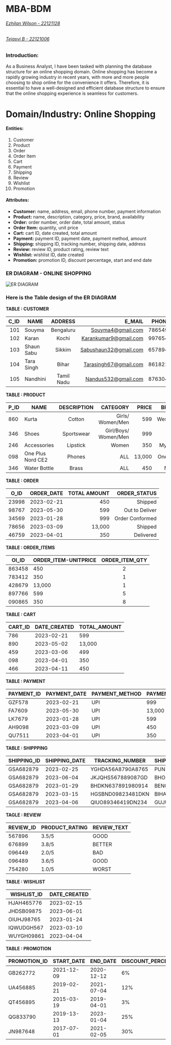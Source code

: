# MBA-BDM
###### [Ezhilan Wilson - 22121128](https://github.com/EzhianWilson)
###### [Tejasvi B - 22121006](https://github.com/tejbasu)

### **Introduction:**

As a Business Analyst, I have been tasked with planning the database structure for an online shopping domain. Online shopping has become a rapidly growing industry in recent years, with more and more people choosing to shop online for the convenience it offers. Therefore, it is essential to have a well-designed and efficient database structure to ensure that the online shopping experience is seamless for customers.

# **Domain/Industry:** Online Shopping

#### **Entities:**

1. Customer
2. Product
3. Order
4. Order Item
5. Cart
6. Payment
7. Shipping
8. Review
9. Wishlist
10. Promotion

#### **Attributes:**

* **Customer:** name, address, email, phone number, payment information
* **Product:** name, description, category, price, brand, availability
* **Order:** order number, order date, total amount, status
* **Order Item:** quantity, unit price
* **Cart:** cart ID, date created, total amount
* **Payment:** payment ID, payment date, payment method, amount
* **Shipping:** shipping ID, tracking number, shipping date, address
* **Review:** review ID, product rating, review text
* **Wishlist:** wishlist ID, date created
* **Promotion:** promotion ID, discount percentage, start and end date


### ER DIAGRAM - ONLINE SHOPPING
![ER DIAGRAM](https://user-images.githubusercontent.com/126074324/234166650-55ba937e-c04e-4053-9aed-0cfdee67a23d.jpg)


### Here is the Table design of the ER DIAGRAM

**TABLE : CUSTOMER**

|C_ID| NAME          | ADDRESS       | E_MAIL                |PHONE_NO. | PAYMENT_INFO |
|---:| ------------- |:-------------:| ---------------------:|---------:|-------------:|
|101 |   Souyma      |Bengaluru      |Souyma4@gmail.com      |7865498712|  COD         |         
|102 |    Karan      |Kochi          |Karankumar9@gmail.com  |9976540987| Credit Card  |
|103 |  Shaun Sabu   |Sikkim         |Sabushaun32@gmail.com  |6578943210|COD           |
|104 |  Tara Singh   |Bihar          |Tarasingh67@gmail.com  |8618212489|UPI           |
|105 |  Nandhini     |Tamil Nadu     |Nandus532@gmail.com    |8763043210|Debit Card    |


**TABLE : PRODUCT**

|P_ID| NAME              | DESCRIPTION   | CATEGORY              |PRICE     | BRAND        | AVAILABILITY |
|----| -------------     |:-------------:| ---------------------:|---------:|-------------:|-------------:|
|860 |Kurta              | Cotton        |Girls/ Women/Men       |599       |Westside      |Yes           |
|346 |Shoes              | Sportswear    |Girl/Boys/ Women/Men   |999       |Nike          |Yes           |
|246 |Accessories        | Lipstick      | Women                 |350       |MyGlam        |Yes           |
|098 |One Plus Nord CE2  | Phones        |ALL                    |13,000    |One Plus      |Yes           |
|346 |Water Bottle       |Brass          |ALL                    |450       |Milton        |Yes           |


**TABLE : ORDER**

| O_ID  | ORDER_DATE    | TOTAL AMOUNT    |ORDER_STATUS     |
| ----- |:-------------:| ---------------:|----------------:|
|23998  |2023-02-21     |450              |Shipped          |
|98767  |2023-05-30     |599              |Out to Deliver   |
|34569  |2023-01-28     |999              |Order Conformed  |
|78656  |2023-03-09     |13,000           |Shipped          |
|46759  |2023-04-01     |350              |Delivered        |

**TABLE : ORDER_ITEMS**

|OI_ID | ORDER_ITEM-UNITPRICE  | ORDER_ITEM_QTY   |
|------| --------------------- |:----------------:|
|863458|450                    |2                 |
|783412|350                    |1                 |
|428679|13,000                 |1                 |
|897766|599                    |5                 |
|090865|350                    |8                 |


**TABLE : CART**

|CART_ID| DATE_CREATED | TOTAL_AMOUNT |
|-------|--------------|--------------|
|786    |2023-02-21    |599           |
|890    |2023-05-02    |13,000        |
|459    |2023-03-06    |499           |
|098    |2023-04-01    |350           |
|466    |2023-04-11    |450           |

**TABLE : PAYMENT**

|PAYMENT_ID| PAYMENT_DATE| PAYMENT_METHOD| PAYMENT_AMOUNT|
|----------|-------------|---------------|---------------|
|GZF578    |2023-02-21   |UPI            |999            |
|FA7609    |2023-05-30   |UPI            |13,000         |
|LK7679    |2023-01-28   |UPI            |599            |
|AH9098    |2023-03-09   |UPI            |450            |
|QU7511    |2023-04-01   |UPI            |350            |

**TABLE : SHIPPPING**

|SHIPPING_ID| SHIPPING_DATE | TRACKING_NUMBER | SHIPPING_ADDRESS |
|-----------|---------------|-----------------|------------------|
|GSA682879  |2023-02-25     |YGHDA56A8790A8765|PUNE              |
|GSA682879  |2023-06-04     |JKJQHS567889087GD|BHOPAL            |
|GSA682879  |2023-01-29     |BHDKN637891980914|BENGALURU         |
|GSA682879  |2023-03-15     |HGSBND09823481DKN|BIHAR             |
|GSA682879  |2023-04-06     |QIUO89346419DN234|GUJURAT           |

**TAGLE : REVIEW**

|REVIEW_ID| PRODUCT_RATING | REVIEW_TEXT|
|---------|----------------|------------|
|567896   |3.5/5           |GOOD        |
|676899   |3.8/5           |BETTER      |
|096449   |2.0/5           |BAD         |
|096489   |3.6/5           |GOOD        |
|754280   |1.0/5           |WORST       |

**TABLE : WISHLIST**

|WISHLIST_ID | DATE_CREATED |
|------------|--------------|
|HJAH465776  |2023-02-15    |
|JHDSB09875  |2023-06-01    |
|OIUHJ98765  |2023-01-24    |
|IQWUDGH567  |2023-03-10    |
|WUYGH09861  |2023-04-04    |

**TABLE : PROMOTION**

|PROMOTION_ID | START_DATE | END_DATE | DISCOUNT_PERCENTAGE |
|-------------|------------|----------|---------------------|
|GB262772     |2021-12-09  |2020-12-12|6%                   |
|UA456885     |2019-02-21  |2021-07-04|12%                  |
|QT456895     |2015-03-19  |2019-04-01|3%                   |
|QG833790     |2019-13-13  |2023-01-04|25%                  |
|JN987648     |2017-07-01  |2021-02-05|30%                  |

